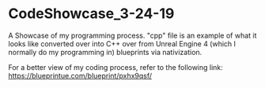 # CodeShowcase_3-24-19

A Showcase of my programming process. "cpp" file is an example of what it looks like converted over into C++ over from Unreal Engine 4 (which I normally do my programming in) blueprints via nativization.

For a better view of my coding process, refer to the following link: https://blueprintue.com/blueprint/pxhx9qsf/
